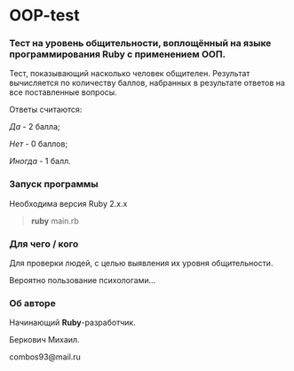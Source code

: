 # OOP-test
<h3>Тест на уровень общительности, воплощённый на языке программирования Ruby с применением ООП.</h3>

Тест, показывающий насколько человек общителен. Результат вычисляется по количеству баллов, набранных в результате 
ответов на все поставленные вопросы.
  
<p>Ответы считаются:
<p><i>Да</i> - 2 балла;
<p><i>Нет</i> - 0 баллов;
<p><i>Иногда</i> - 1 балл.

<h3>Запуск программы</h3>

Необходима версия Ruby 2.x.x

  >**ruby** main.rb
  
<h3>Для чего / кого</h3>

<p>Для проверки людей, с целью выявления их уровня общительности. 
<p>Вероятно пользование психологами...

<h3>Об авторе</h3>

<p>Начинающий <b>Ruby</b>-разработчик.
<p>Беркович Михаил. 
<p>combos93@mail.ru
